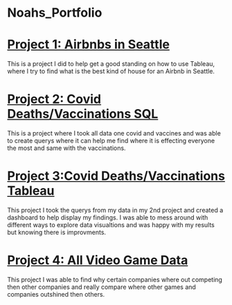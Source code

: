 # Noahs_Portfolio

# [Project 1: Airbnbs in Seattle](https://github.com/NoahForman1/Noah_Portfolio/blob/main/Airbnb%20Full%20Project.twbx)

This is a project I did to help get a good standing on how to use Tableau, where I try to find what is the best kind of house for an Airbnb in Seattle.

# [Project 2: Covid Deaths/Vaccinations SQL](https://console.cloud.google.com/bigquery?sq=655456893422:cb55e34b5f8e400687e70c4629ca5653)

This is a project where I took all data one covid and vaccines and was able to create querys where it can help me find where it
is effecting everyone the most and same with the vaccinations.

# [Project 3:Covid Deaths/Vaccinations Tableau](https://public.tableau.com/shared/GT5FBBCSK?:display_count=n&:origin=viz_share_link)

This project I took the querys from my data in my 2nd project and created a dashboard to help display my findings. I was able to mess around with different
ways to explore data visualtions and was happy with my results but knowing there is improvments.

# [Project 4: All Video Game Data](https://console.cloud.google.com/bigquery?sq=509608023737:04bc8732de514b5e8120bc523aadb274)

This project I was able to find why certain companies where out competing then other companies and really compare where other games and companies outshined then others.
